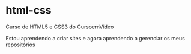 # html-css
 Curso de HTML5 e CSS3 do CursoemVideo

 Estou aprendendo a criar sites e agora aprendendo a gerenciar os meus repositórios